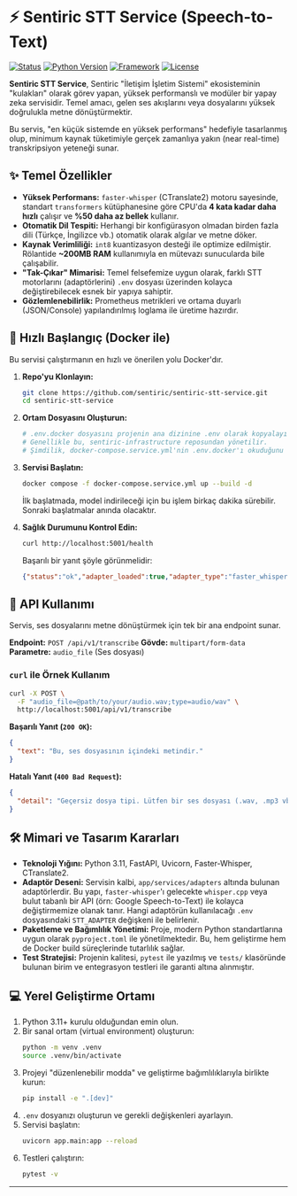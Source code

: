 # ⚡ Sentiric STT Service (Speech-to-Text)

[![Status](https://img.shields.io/badge/status-active-success.svg)]()
[![Python Version](https://img.shields.io/badge/python-3.11+-blue.svg)](https://www.python.org/)
[![Framework](https://img.shields.io/badge/framework-FastAPI-green.svg)](https://fastapi.tiangolo.com/)
[![License](https://img.shields.io/badge/license-MIT-blue.svg)](LICENSE)

**Sentiric STT Service**, Sentiric "İletişim İşletim Sistemi" ekosisteminin "kulakları" olarak görev yapan, yüksek performanslı ve modüler bir yapay zeka servisidir. Temel amacı, gelen ses akışlarını veya dosyalarını yüksek doğrulukla metne dönüştürmektir.

Bu servis, "en küçük sistemde en yüksek performans" hedefiyle tasarlanmış olup, minimum kaynak tüketimiyle gerçek zamanlıya yakın (near real-time) transkripsiyon yeteneği sunar.

## ✨ Temel Özellikler

*   **Yüksek Performans:** `faster-whisper` (CTranslate2) motoru sayesinde, standart `transformers` kütüphanesine göre CPU'da **4 kata kadar daha hızlı** çalışır ve **%50 daha az bellek** kullanır.
*   **Otomatik Dil Tespiti:** Herhangi bir konfigürasyon olmadan birden fazla dili (Türkçe, İngilizce vb.) otomatik olarak algılar ve metne döker.
*   **Kaynak Verimliliği:** `int8` kuantizasyon desteği ile optimize edilmiştir. Rölantide **~200MB RAM** kullanımıyla en mütevazı sunucularda bile çalışabilir.
*   **"Tak-Çıkar" Mimarisi:** Temel felsefemize uygun olarak, farklı STT motorlarını (adaptörlerini) `.env` dosyası üzerinden kolayca değiştirebilecek esnek bir yapıya sahiptir.
*   **Gözlemlenebilirlik:** Prometheus metrikleri ve ortama duyarlı (JSON/Console) yapılandırılmış loglama ile üretime hazırdır.

## 🚀 Hızlı Başlangıç (Docker ile)

Bu servisi çalıştırmanın en hızlı ve önerilen yolu Docker'dır.

1.  **Repo'yu Klonlayın:**
    ```bash
    git clone https://github.com/sentiric/sentiric-stt-service.git
    cd sentiric-stt-service
    ```

2.  **Ortam Dosyasını Oluşturun:**
    ```bash
    # .env.docker dosyasını projenin ana dizinine .env olarak kopyalayın
    # Genellikle bu, sentiric-infrastructure reposundan yönetilir.
    # Şimdilik, docker-compose.service.yml'nin .env.docker'ı okuduğunu varsayıyoruz.
    ```

3.  **Servisi Başlatın:**
    ```bash
    docker compose -f docker-compose.service.yml up --build -d
    ```
    İlk başlatmada, model indirileceği için bu işlem birkaç dakika sürebilir. Sonraki başlatmalar anında olacaktır.

4.  **Sağlık Durumunu Kontrol Edin:**
    ```bash
    curl http://localhost:5001/health
    ```
    Başarılı bir yanıt şöyle görünmelidir:
    ```json
    {"status":"ok","adapter_loaded":true,"adapter_type":"faster_whisper"}
    ```

## 🎤 API Kullanımı

Servis, ses dosyalarını metne dönüştürmek için tek bir ana endpoint sunar.

**Endpoint:** `POST /api/v1/transcribe`
**Gövde:** `multipart/form-data`
**Parametre:** `audio_file` (Ses dosyası)

### `curl` ile Örnek Kullanım

```bash
curl -X POST \
  -F "audio_file=@path/to/your/audio.wav;type=audio/wav" \
  http://localhost:5001/api/v1/transcribe
```

**Başarılı Yanıt (`200 OK`):**
```json
{
  "text": "Bu, ses dosyasının içindeki metindir."
}
```

**Hatalı Yanıt (`400 Bad Request`):**
```json
{
  "detail": "Geçersiz dosya tipi. Lütfen bir ses dosyası (.wav, .mp3 vb.) yükleyin."
}
```

## 🛠️ Mimari ve Tasarım Kararları

*   **Teknoloji Yığını:** Python 3.11, FastAPI, Uvicorn, Faster-Whisper, CTranslate2.
*   **Adaptör Deseni:** Servisin kalbi, `app/services/adapters` altında bulunan adaptörlerdir. Bu yapı, `faster-whisper`'ı gelecekte `whisper.cpp` veya bulut tabanlı bir API (örn: Google Speech-to-Text) ile kolayca değiştirmemize olanak tanır. Hangi adaptörün kullanılacağı `.env` dosyasındaki `STT_ADAPTER` değişkeni ile belirlenir.
*   **Paketleme ve Bağımlılık Yönetimi:** Proje, modern Python standartlarına uygun olarak `pyproject.toml` ile yönetilmektedir. Bu, hem geliştirme hem de Docker build süreçlerinde tutarlılık sağlar.
*   **Test Stratejisi:** Projenin kalitesi, `pytest` ile yazılmış ve `tests/` klasöründe bulunan birim ve entegrasyon testleri ile garanti altına alınmıştır.

## 💻 Yerel Geliştirme Ortamı

1.  Python 3.11+ kurulu olduğundan emin olun.
2.  Bir sanal ortam (virtual environment) oluşturun:
    ```bash
    python -m venv .venv
    source .venv/bin/activate
    ```
3.  Projeyi "düzenlenebilir modda" ve geliştirme bağımlılıklarıyla birlikte kurun:
    ```bash
    pip install -e ".[dev]"
    ```
4.  `.env` dosyanızı oluşturun ve gerekli değişkenleri ayarlayın.
5.  Servisi başlatın:
    ```bash
    uvicorn app.main:app --reload
    ```
6.  Testleri çalıştırın:
    ```bash
    pytest -v
    ```
---
